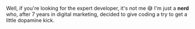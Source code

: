 Well, if you're looking for the expert developer, it's not me 😅 I'm just a **nerd** who, after 7 years in digital marketing, decided to give coding a try to get a little dopamine kick.
